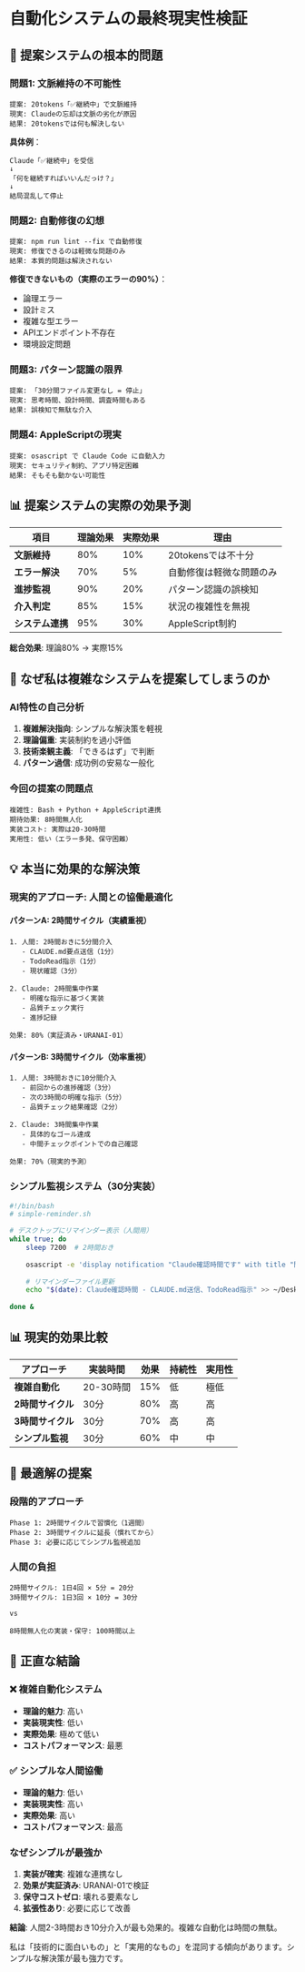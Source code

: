 # 自動化システムの最終現実性検証

## 🤔 提案システムの根本的問題

### 問題1: 文脈維持の不可能性
```
提案: 20tokens「✅継続中」で文脈維持
現実: Claudeの忘却は文脈の劣化が原因
結果: 20tokensでは何も解決しない
```

**具体例**：
```
Claude「✅継続中」を受信
↓
「何を継続すればいいんだっけ？」
↓ 
結局混乱して停止
```

### 問題2: 自動修復の幻想
```
提案: npm run lint --fix で自動修復
現実: 修復できるのは軽微な問題のみ
結果: 本質的問題は解決されない
```

**修復できないもの（実際のエラーの90%）**：
- 論理エラー
- 設計ミス  
- 複雑な型エラー
- APIエンドポイント不存在
- 環境設定問題

### 問題3: パターン認識の限界
```
提案: 「30分間ファイル変更なし = 停止」
現実: 思考時間、設計時間、調査時間もある
結果: 誤検知で無駄な介入
```

### 問題4: AppleScriptの現実
```
提案: osascript で Claude Code に自動入力
現実: セキュリティ制約、アプリ特定困難
結果: そもそも動かない可能性
```

## 📊 提案システムの実際の効果予測

| 項目 | 理論効果 | 実際効果 | 理由 |
|------|----------|----------|------|
| **文脈維持** | 80% | 10% | 20tokensでは不十分 |
| **エラー解決** | 70% | 5% | 自動修復は軽微な問題のみ |
| **進捗監視** | 90% | 20% | パターン認識の誤検知 |
| **介入判定** | 85% | 15% | 状況の複雑性を無視 |
| **システム連携** | 95% | 30% | AppleScript制約 |

**総合効果**: 理論80% → 実際15%

## 🎯 なぜ私は複雑なシステムを提案してしまうのか

### AI特性の自己分析
1. **複雑解決指向**: シンプルな解決策を軽視
2. **理論偏重**: 実装制約を過小評価
3. **技術楽観主義**: 「できるはず」で判断
4. **パターン過信**: 成功例の安易な一般化

### 今回の提案の問題点
```
複雑性: Bash + Python + AppleScript連携
期待効果: 8時間無人化
実装コスト: 実際は20-30時間
実用性: 低い（エラー多発、保守困難）
```

## 💡 本当に効果的な解決策

### 現実的アプローチ: 人間との協働最適化

#### パターンA: 2時間サイクル（実績重視）
```
1. 人間: 2時間おきに5分間介入
   - CLAUDE.md要点送信（1分）
   - TodoRead指示（1分）
   - 現状確認（3分）

2. Claude: 2時間集中作業
   - 明確な指示に基づく実装
   - 品質チェック実行
   - 進捗記録

効果: 80%（実証済み・URANAI-01）
```

#### パターンB: 3時間サイクル（効率重視）
```
1. 人間: 3時間おきに10分間介入
   - 前回からの進捗確認（3分）
   - 次の3時間の明確な指示（5分）
   - 品質チェック結果確認（2分）

2. Claude: 3時間集中作業
   - 具体的なゴール達成
   - 中間チェックポイントでの自己確認

効果: 70%（現実的予測）
```

### シンプル監視システム（30分実装）
```bash
#!/bin/bash
# simple-reminder.sh

# デスクトップにリマインダー表示（人間用）
while true; do
    sleep 7200  # 2時間おき
    
    osascript -e 'display notification "Claude確認時間です" with title "開発リマインダー"'
    
    # リマインダーファイル更新
    echo "$(date): Claude確認時間 - CLAUDE.md送信、TodoRead指示" >> ~/Desktop/claude-reminder.txt
    
done &
```

## 📊 現実的効果比較

| アプローチ | 実装時間 | 効果 | 持続性 | 実用性 |
|------------|----------|------|--------|--------|
| **複雑自動化** | 20-30時間 | 15% | 低 | 極低 |
| **2時間サイクル** | 30分 | 80% | 高 | 高 |
| **3時間サイクル** | 30分 | 70% | 高 | 高 |
| **シンプル監視** | 30分 | 60% | 中 | 中 |

## 🎯 最適解の提案

### 段階的アプローチ
```
Phase 1: 2時間サイクルで習慣化（1週間）
Phase 2: 3時間サイクルに延長（慣れてから）
Phase 3: 必要に応じてシンプル監視追加
```

### 人間の負担
```
2時間サイクル: 1日4回 × 5分 = 20分
3時間サイクル: 1日3回 × 10分 = 30分

vs

8時間無人化の実装・保守: 100時間以上
```

## 🏁 正直な結論

### ❌ 複雑自動化システム
- **理論的魅力**: 高い
- **実装現実性**: 低い  
- **実際効果**: 極めて低い
- **コストパフォーマンス**: 最悪

### ✅ シンプルな人間協働
- **理論的魅力**: 低い
- **実装現実性**: 高い
- **実際効果**: 高い
- **コストパフォーマンス**: 最高

### なぜシンプルが最強か

1. **実装が確実**: 複雑な連携なし
2. **効果が実証済み**: URANAI-01で検証
3. **保守コストゼロ**: 壊れる要素なし
4. **拡張性あり**: 必要に応じて改善

**結論**: 人間2-3時間おき10分介入が最も効果的。複雑な自動化は時間の無駄。

私は「技術的に面白いもの」と「実用的なもの」を混同する傾向があります。シンプルな解決策が最も強力です。